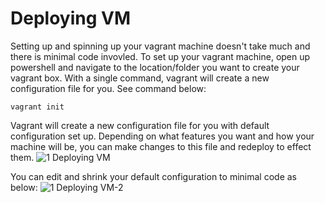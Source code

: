 Deploying VM
========================
Setting up and spinning up your vagrant machine doesn't take much and there is minimal code invovled. To set up your vagrant machine, open up powershell and navigate to the location/folder you want to create your vagrant box.
With a single command, vagrant will create a new configuration file for you. See command below:
```
vagrant init
```
Vagrant will create a new configuration file for you with default configuration set up. Depending on what features you want and how your machine will be, you can make changes to this file and redeploy to effect them.
![1 Deploying VM](https://user-images.githubusercontent.com/40098115/179075931-93350b28-536e-4520-8c82-61ffec637c1f.png)

You can edit and shrink your default configuration to minimal code as below:
![1 Deploying VM-2](https://user-images.githubusercontent.com/40098115/179076508-848fe0ee-c1fc-444b-b7e0-2c8595ba70f7.png)

